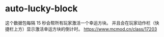 # auto-lucky-block
这个数据包每隔 15 秒会帮所有玩家激活一个幸运方块。  并且会在玩家动作栏（快捷栏上方）显示激活幸运方块的倒计时。
https://www.mcmod.cn/class/17203
